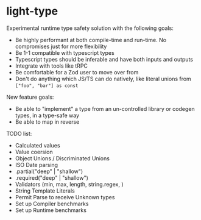 # light-type

Experimental runtime type safety solution with the following goals:

* Be highly performant at both compile-time and run-time. No compromises just for more flexibility
* Be 1-1 compatible with typescript types
* Typescript types should be inferable and have both inputs and outputs
* Integrate with tools like tRPC
* Be comfortable for a Zod user to move over from
* Don't do anything which JS/TS can do natively, like literal unions from `["foo", "bar"] as const`

New feature goals:

* Be able to "implement" a type from an un-controlled library or codegen types, in a type-safe way
* Be able to map in reverse

TODO list:

* Calculated values
* Value coersion
* Object Unions / Discriminated Unions
* ISO Date parsing
* .partial("deep" | "shallow")
* .required("deep" | "shallow")
* Validators (min, max, length, string.regex, )
* String Template Literals
* Permit Parse to receive Unknown types
* Set up Compiler benchmarks
* Set up Runtime benchmarks
